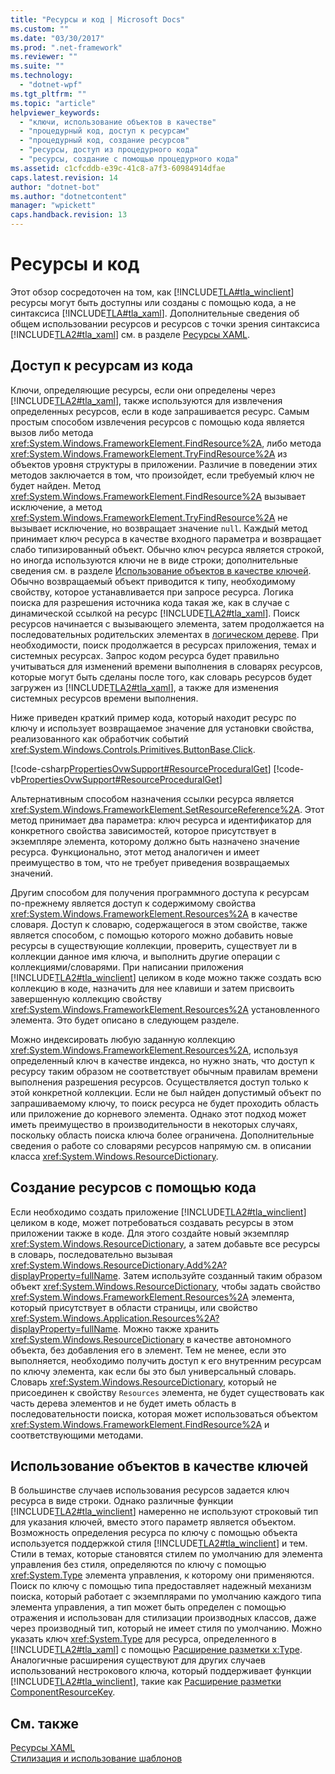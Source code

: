 ```yaml
---
title: "Ресурсы и код | Microsoft Docs"
ms.custom: ""
ms.date: "03/30/2017"
ms.prod: ".net-framework"
ms.reviewer: ""
ms.suite: ""
ms.technology: 
  - "dotnet-wpf"
ms.tgt_pltfrm: ""
ms.topic: "article"
helpviewer_keywords: 
  - "ключи, использование объектов в качестве"
  - "процедурный код, доступ к ресурсам"
  - "процедурный код, создание ресурсов"
  - "ресурсы, доступ из процедурного кода"
  - "ресурсы, создание с помощью процедурного кода"
ms.assetid: c1cfcddb-e39c-41c8-a7f3-60984914dfae
caps.latest.revision: 14
author: "dotnet-bot"
ms.author: "dotnetcontent"
manager: "wpickett"
caps.handback.revision: 13
---
```

# Ресурсы и код
Этот обзор сосредоточен на том, как [!INCLUDE[TLA#tla_winclient](../../../../includes/tlasharptla-winclient-md.md)] ресурсы могут быть доступны или созданы с помощью кода, а не синтаксиса [!INCLUDE[TLA#tla_xaml](../../../../includes/tlasharptla-xaml-md.md)].  Дополнительные сведения об общем использовании ресурсов и ресурсов с точки зрения синтаксиса [!INCLUDE[TLA2#tla_xaml](../../../../includes/tla2sharptla-xaml-md.md)] см. в разделе [Ресурсы XAML](../../../../docs/framework/wpf/advanced/xaml-resources.md).  
  
   
  
<a name="accessing"></a>   
## Доступ к ресурсам из кода  
 Ключи, определяющие ресурсы, если они определены через [!INCLUDE[TLA2#tla_xaml](../../../../includes/tla2sharptla-xaml-md.md)], также используются для извлечения определенных ресурсов, если в коде запрашивается ресурс.  Самым простым способом извлечения ресурсов с помощью кода является вызов либо метода <xref:System.Windows.FrameworkElement.FindResource%2A>, либо метода <xref:System.Windows.FrameworkElement.TryFindResource%2A> из объектов уровня структуры в приложении.  Различие в поведении этих методов заключается в том, что произойдет, если требуемый ключ не будет найден.  Метод <xref:System.Windows.FrameworkElement.FindResource%2A> вызывает исключение, а метод <xref:System.Windows.FrameworkElement.TryFindResource%2A> не вызывает исключение, но возвращает значение `null`.  Каждый метод принимает ключ ресурса в качестве входного параметра и возвращает слабо типизированный объект.  Обычно ключ ресурса является строкой, но иногда используются ключи не в виде строки; дополнительные сведения см. в разделе [Использование объектов в качестве ключей](#objectaskey).  Обычно возвращаемый объект приводится к типу, необходимому свойству, которое устанавливается при запросе ресурса.  Логика поиска для разрешения источника кода такая же, как в случае с динамической ссылкой на ресурс [!INCLUDE[TLA2#tla_xaml](../../../../includes/tla2sharptla-xaml-md.md)].  Поиск ресурсов начинается с вызывающего элемента, затем продолжается на последовательных родительских элементах в [логическом дереве](GTMT).  При необходимости, поиск продолжается в ресурсах приложения, темах и системных ресурсах.  Запрос кодом ресурса будет правильно учитываться для изменений времени выполнения в словарях ресурсов, которые могут быть сделаны после того, как словарь ресурсов будет загружен из [!INCLUDE[TLA2#tla_xaml](../../../../includes/tla2sharptla-xaml-md.md)], а также для изменения системных ресурсов времени выполнения.  
  
 Ниже приведен краткий пример кода, который находит ресурс по ключу и использует возвращаемое значение для установки свойства, реализованного как обработчик событий <xref:System.Windows.Controls.Primitives.ButtonBase.Click>.  
  
 [!code-csharp[PropertiesOvwSupport#ResourceProceduralGet](../../../../samples/snippets/csharp/VS_Snippets_Wpf/PropertiesOvwSupport/CSharp/page3.xaml.cs#resourceproceduralget)]
 [!code-vb[PropertiesOvwSupport#ResourceProceduralGet](../../../../samples/snippets/visualbasic/VS_Snippets_Wpf/PropertiesOvwSupport/visualbasic/page3.xaml.vb#resourceproceduralget)]  
  
 Альтернативным способом назначения ссылки ресурса является <xref:System.Windows.FrameworkElement.SetResourceReference%2A>.  Этот метод принимает два параметра: ключ ресурса и идентификатор для конкретного свойства зависимостей, которое присутствует в экземпляре элемента, которому должно быть назначено значение ресурса.  Функционально, этот метод аналогичен и имеет преимущество в том, что не требует приведения возвращаемых значений.  
  
 Другим способом для получения программного доступа к ресурсам по\-прежнему является доступ к содержимому свойства <xref:System.Windows.FrameworkElement.Resources%2A> в качестве словаря.  Доступ к словарю, содержащегося в этом свойстве, также является способом, с помощью которого можно добавить новые ресурсы в существующие коллекции, проверить, существует ли в коллекции данное имя ключа, и выполнить другие операции с коллекциями\/словарями.  При написании приложения [!INCLUDE[TLA2#tla_winclient](../../../../includes/tla2sharptla-winclient-md.md)] целиком в коде можно также создать всю коллекцию в коде, назначить для нее клавиши и затем присвоить завершенную коллекцию свойству <xref:System.Windows.FrameworkElement.Resources%2A> установленного элемента.  Это будет описано в следующем разделе.  
  
 Можно индексировать любую заданную коллекцию <xref:System.Windows.FrameworkElement.Resources%2A>, используя определенный ключ в качестве индекса, но нужно знать, что доступ к ресурсу таким образом не соответствует обычным правилам времени выполнения разрешения ресурсов.  Осуществляется доступ только к этой конкретной коллекции.  Если не был найден допустимый объект по запрашиваемому ключу, то поиск ресурса не будет проходить область или приложение до корневого элемента.  Однако этот подход может иметь преимущество в производительности в некоторых случаях, поскольку область поиска ключа более ограничена.  Дополнительные сведения о работе со словарями ресурсов напрямую см. в описании класса <xref:System.Windows.ResourceDictionary>.  
  
<a name="creating"></a>   
## Создание ресурсов с помощью кода  
 Если необходимо создать приложение [!INCLUDE[TLA2#tla_winclient](../../../../includes/tla2sharptla-winclient-md.md)] целиком в коде, может потребоваться создавать ресурсы в этом приложении также в коде.  Для этого создайте новый экземпляр <xref:System.Windows.ResourceDictionary>, а затем добавьте все ресурсы в словарь, последовательно вызывая <xref:System.Windows.ResourceDictionary.Add%2A?displayProperty=fullName>.  Затем используйте созданный таким образом объект <xref:System.Windows.ResourceDictionary>, чтобы задать свойство <xref:System.Windows.FrameworkElement.Resources%2A> элемента, который присутствует в области страницы, или свойство <xref:System.Windows.Application.Resources%2A?displayProperty=fullName>.  Можно также хранить <xref:System.Windows.ResourceDictionary> в качестве автономного объекта, без добавления его в элемент.  Тем не менее, если это выполняется, необходимо получить доступ к его внутренним ресурсам по ключу элемента, как если бы это был универсальный словарь.  Словарь <xref:System.Windows.ResourceDictionary>, который не присоединен к свойству `Resources` элемента, не будет существовать как часть дерева элементов и не будет иметь область в последовательности поиска, которая может использоваться объектом <xref:System.Windows.FrameworkElement.FindResource%2A> и соответствующими методами.  
  
<a name="objectaskey"></a>   
## Использование объектов в качестве ключей  
 В большинстве случаев использования ресурсов задается ключ ресурса в виде строки.  Однако различные функции [!INCLUDE[TLA2#tla_winclient](../../../../includes/tla2sharptla-winclient-md.md)] намеренно не используют строковый тип для указания ключей, вместо этого параметр является объектом.  Возможность определения ресурса по ключу с помощью объекта используется поддержкой стиля [!INCLUDE[TLA2#tla_winclient](../../../../includes/tla2sharptla-winclient-md.md)] и тем.  Стили в темах, которые становятся стилем по умолчанию для элемента управления без стиля, определяются по ключу с помощью <xref:System.Type> элемента управления, к которому они применяются.  Поиск по ключу с помощью типа предоставляет надежный механизм поиска, который работает с экземплярами по умолчанию каждого типа элемента управления, а тип может быть определен с помощью отражения и использован для стилизации производных классов, даже через производный тип, который не имеет стиля по умолчанию.  Можно указать ключ <xref:System.Type> для ресурса, определенного в [!INCLUDE[TLA2#tla_xaml](../../../../includes/tla2sharptla-xaml-md.md)] с помощью [Расширение разметки x:Type](../../../../docs/framework/xaml-services/x-type-markup-extension.md).  Аналогичные расширения существуют для других случаев использований нестрокового ключа, который поддерживает функции [!INCLUDE[TLA2#tla_winclient](../../../../includes/tla2sharptla-winclient-md.md)], такие как [Расширение разметки ComponentResourceKey](../../../../docs/framework/wpf/advanced/componentresourcekey-markup-extension.md).  
  
## См. также  
 [Ресурсы XAML](../../../../docs/framework/wpf/advanced/xaml-resources.md)   
 [Стилизация и использование шаблонов](../../../../docs/framework/wpf/controls/styling-and-templating.md)